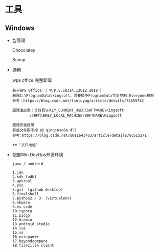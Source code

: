 # 工具

## Windows

* 包管理

  Chocolatey

  Scoop



* 通用

  wps office 完整卸载

  ``` text
  基于WPS Office （ W.P.S.10314.12012.2019 ）
  删除C:\ProgramData\kingsoft，需要赋予ProgramData完全控制 Everyone权限
  参考：https://blog.csdn.net/lanluyug/article/details/76559748
  
  删除注册表：计算机\HKEY_CURRENT_USER\SOFTWARE\Kingsoft
  		  计算机\HKEY_LOCAL_MACHINE\SOFTWARE\Kingsoft
  
  删除安装目录
  有些文件删不掉 如 qingsnse64.dll
  参考:https://blog.csdn.net/u011643463/article/details/86515271
  
  rm "文件地址"
  ```

  

* 配置Win DevOps开发环境

  ``` text
  java / android
  
  1.jdk
  2.sdk (adb)
  3.apktool
  4.svn 
  5.git  (github desktop)
  6.finalshell
  7.python2 / 3  (virtualenv)
  8.vmware 
  9.vs code
  10.typora
  11.picgo
  12.drawio
  13.android studio
  14.lua
  15.vs
  16.notepad++
  17.beyondcompare
  18.filezilla client
  ```

  